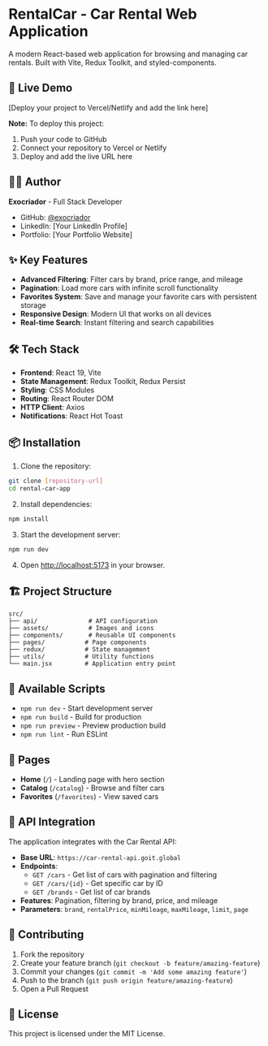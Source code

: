 # RentalCar - Car Rental Web Application

A modern React-based web application for browsing and managing car rentals. Built with Vite, Redux Toolkit, and styled-components.

## 🚀 Live Demo

[Deploy your project to Vercel/Netlify and add the link here]

**Note:** To deploy this project:

1. Push your code to GitHub
2. Connect your repository to Vercel or Netlify
3. Deploy and add the live URL here

## 👨‍💻 Author

**Exocriador** - Full Stack Developer

- GitHub: [@exocriador](https://github.com/exocriador)
- LinkedIn: [Your LinkedIn Profile]
- Portfolio: [Your Portfolio Website]

## ✨ Key Features

- **Advanced Filtering**: Filter cars by brand, price range, and mileage
- **Pagination**: Load more cars with infinite scroll functionality
- **Favorites System**: Save and manage your favorite cars with persistent storage
- **Responsive Design**: Modern UI that works on all devices
- **Real-time Search**: Instant filtering and search capabilities

## 🛠️ Tech Stack

- **Frontend**: React 19, Vite
- **State Management**: Redux Toolkit, Redux Persist
- **Styling**: CSS Modules
- **Routing**: React Router DOM
- **HTTP Client**: Axios
- **Notifications**: React Hot Toast

## 📦 Installation

1. Clone the repository:

```bash
git clone [repository-url]
cd rental-car-app
```

2. Install dependencies:

```bash
npm install
```

3. Start the development server:

```bash
npm run dev
```

4. Open [http://localhost:5173](http://localhost:5173) in your browser.

## 🏗️ Project Structure

```
src/
├── api/              # API configuration
├── assets/           # Images and icons
├── components/       # Reusable UI components
├── pages/           # Page components
├── redux/           # State management
├── utils/           # Utility functions
└── main.jsx         # Application entry point
```

## 🎯 Available Scripts

- `npm run dev` - Start development server
- `npm run build` - Build for production
- `npm run preview` - Preview production build
- `npm run lint` - Run ESLint

## 📱 Pages

- **Home** (`/`) - Landing page with hero section
- **Catalog** (`/catalog`) - Browse and filter cars
- **Favorites** (`/favorites`) - View saved cars

## 🔧 API Integration

The application integrates with the Car Rental API:

- **Base URL**: `https://car-rental-api.goit.global`
- **Endpoints**:
  - `GET /cars` - Get list of cars with pagination and filtering
  - `GET /cars/{id}` - Get specific car by ID
  - `GET /brands` - Get list of car brands
- **Features**: Pagination, filtering by brand, price, and mileage
- **Parameters**: `brand`, `rentalPrice`, `minMileage`, `maxMileage`, `limit`, `page`

## 🤝 Contributing

1. Fork the repository
2. Create your feature branch (`git checkout -b feature/amazing-feature`)
3. Commit your changes (`git commit -m 'Add some amazing feature'`)
4. Push to the branch (`git push origin feature/amazing-feature`)
5. Open a Pull Request

## 📄 License

This project is licensed under the MIT License.
